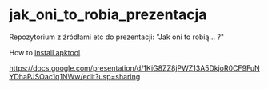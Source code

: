 # jak_oni_to_robia_prezentacja
Repozytorium z źródłami etc do prezentacji: "Jak oni to robią... ?"


How to [install apktool](http://ibotpeaches.github.io/Apktool/install/) 


https://docs.google.com/presentation/d/1KiG8ZZ8jPWZ13A5DkjoR0CF9FuNYDhaPJSOac1q1NWw/edit?usp=sharing
